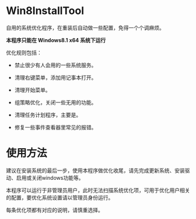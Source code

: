 ﻿# Win8InstallTool

自用的系统优化程序，在重装后自动做一些配置，免得一个个调麻烦。

**本程序只能在 Windows8.1 x64 系统下运行**

优化规则包括：

- 禁止很少有人会用的一些系统服务。

- 清理右键菜单，添加用记事本打开。

- 清理开始菜单。

- 组策略优化，关闭一些无用的功能。

- 清理任务计划程序，主要是。

- 修复一些事件查看器里常见的报错。

# 使用方法

建议在安装系统的最后一步，使用本程序做优化收尾，请先完成更新系统、安装驱动、启用或关闭windows功能等。

本程序可以运行于非管理员用户，此时无法扫描系统优化项，可用于优化用户相关的配置，要优化系统设置请以管理员身份运行。

每条优化项都有对应的说明，请慎重选择。
